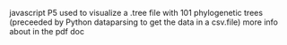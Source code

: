 javascript P5 used to visualize a .tree file with 101 phylogenetic trees
(preceeded by Python dataparsing to get the data in a csv.file)
more info about in the pdf doc